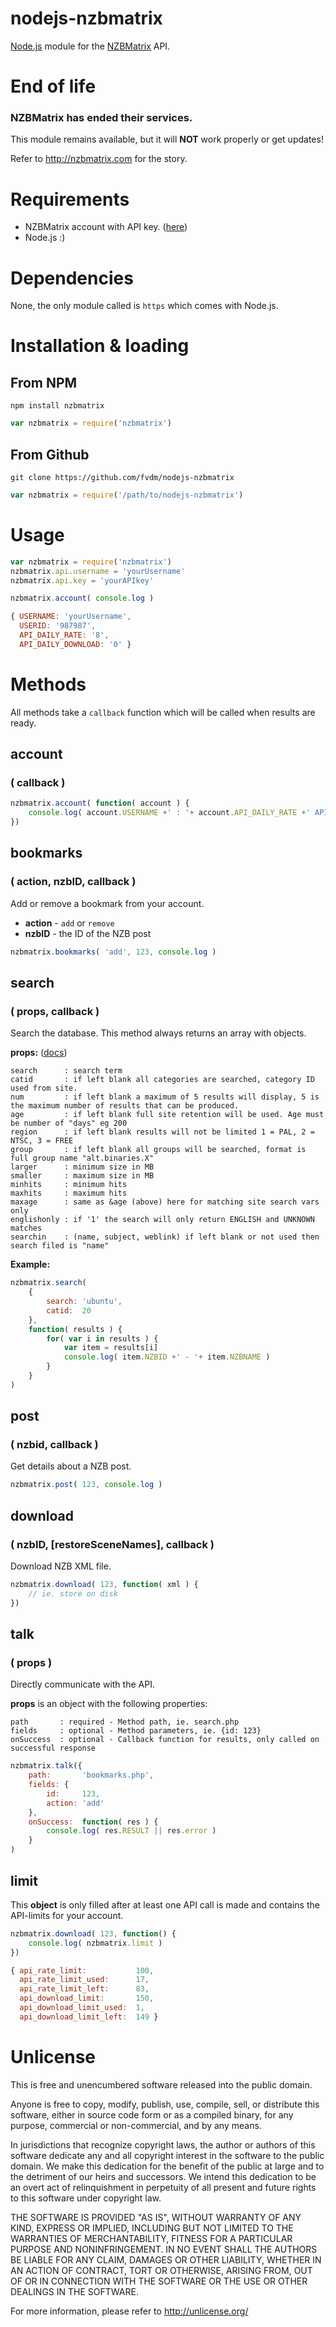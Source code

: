 nodejs-nzbmatrix
================

[Node.js](http://nodejs.org/) module for the [NZBMatrix](https://nzbmatrix.com/) API.


# End of life

### NZBMatrix has ended their services.

This module remains available, but it will **NOT** work properly or get updates!

Refer to <http://nzbmatrix.com> for the story.


# Requirements

* NZBMatrix account with API key. ([here](https://nzbmatrix.com/account.php?action=api))
* Node.js :)


# Dependencies

None, the only module called is `https` which comes with Node.js.


# Installation & loading

## From NPM

```
npm install nzbmatrix
```
```js
var nzbmatrix = require('nzbmatrix')
```

## From Github

```
git clone https://github.com/fvdm/nodejs-nzbmatrix
```
```js
var nzbmatrix = require('/path/to/nodejs-nzbmatrix')
```


# Usage

```js
var nzbmatrix = require('nzbmatrix')
nzbmatrix.api.username = 'yourUsername'
nzbmatrix.api.key = 'yourAPIkey'

nzbmatrix.account( console.log )
```
```js
{ USERNAME: 'yourUsername',
  USERID: '987987',
  API_DAILY_RATE: '8',
  API_DAILY_DOWNLOAD: '0' }
```


# Methods

All methods take a `callback` function which will be called when results are ready.


## account
### ( callback )

```js
nzbmatrix.account( function( account ) {
	console.log( account.USERNAME +' : '+ account.API_DAILY_RATE +' API calls' )
})
```


## bookmarks
### ( action, nzbID, callback )

Add or remove a bookmark from your account.

* **action** - `add` or `remove`
* **nzbID** - the ID of the NZB post

```js
nzbmatrix.bookmarks( 'add', 123, console.log )
```


## search
### ( props, callback )

Search the database. This method always returns an array with objects.

**props:** ([docs](https://nzbmatrix.com/api-info.php))
```
search      : search term
catid       : if left blank all categories are searched, category ID used from site.
num         : if left blank a maximum of 5 results will display, 5 is the maximum number of results that can be produced.
age         : if left blank full site retention will be used. Age must be number of "days" eg 200
region      : if left blank results will not be limited 1 = PAL, 2 = NTSC, 3 = FREE
group       : if left blank all groups will be searched, format is full group name "alt.binaries.X"
larger      : minimum size in MB
smaller     : maximum size in MB
minhits     : minimum hits
maxhits     : maximum hits
maxage      : same as &age (above) here for matching site search vars only
englishonly : if '1' the search will only return ENGLISH and UNKNOWN matches
searchin    : (name, subject, weblink) if left blank or not used then search filed is "name"
```

**Example:**

```js
nzbmatrix.search(
	{
		search:	'ubuntu',
		catid:	20
	},
	function( results ) {
		for( var i in results ) {
			var item = results[i]
			console.log( item.NZBID +' - '+ item.NZBNAME )
		}
	}
)
```


## post
### ( nzbid, callback )

Get details about a NZB post.

```js
nzbmatrix.post( 123, console.log )
```


## download
### ( nzbID, [restoreSceneNames], callback )

Download NZB XML file.

```js
nzbmatrix.download( 123, function( xml ) {
	// ie. store on disk
})
```


## talk
### ( props )

Directly communicate with the API.

**props** is an object with the following properties:

```
path       : required - Method path, ie. search.php
fields     : optional - Method parameters, ie. {id: 123}
onSuccess  : optional - Callback function for results, only called on successful response
```

```js
nzbmatrix.talk({
	path:		'bookmarks.php',
	fields: {
		id:		123,
		action:	'add'
	},
	onSuccess:	function( res ) {
		console.log( res.RESULT || res.error )
	}
)
```


## limit

This **object** is only filled after at least one API call is made and contains the API-limits for your account.

```js
nzbmatrix.download( 123, function() {
	console.log( nzbmatrix.limit )
})
```

```js
{ api_rate_limit:           100,
  api_rate_limit_used:      17,
  api_rate_limit_left:      83,
  api_download_limit:       150,
  api_download_limit_used:  1,
  api_download_limit_left:  149 }
```


# Unlicense

This is free and unencumbered software released into the public domain.

Anyone is free to copy, modify, publish, use, compile, sell, or
distribute this software, either in source code form or as a compiled
binary, for any purpose, commercial or non-commercial, and by any
means.

In jurisdictions that recognize copyright laws, the author or authors
of this software dedicate any and all copyright interest in the
software to the public domain. We make this dedication for the benefit
of the public at large and to the detriment of our heirs and
successors. We intend this dedication to be an overt act of
relinquishment in perpetuity of all present and future rights to this
software under copyright law.

THE SOFTWARE IS PROVIDED "AS IS", WITHOUT WARRANTY OF ANY KIND,
EXPRESS OR IMPLIED, INCLUDING BUT NOT LIMITED TO THE WARRANTIES OF
MERCHANTABILITY, FITNESS FOR A PARTICULAR PURPOSE AND NONINFRINGEMENT.
IN NO EVENT SHALL THE AUTHORS BE LIABLE FOR ANY CLAIM, DAMAGES OR
OTHER LIABILITY, WHETHER IN AN ACTION OF CONTRACT, TORT OR OTHERWISE,
ARISING FROM, OUT OF OR IN CONNECTION WITH THE SOFTWARE OR THE USE OR
OTHER DEALINGS IN THE SOFTWARE.

For more information, please refer to <http://unlicense.org/>